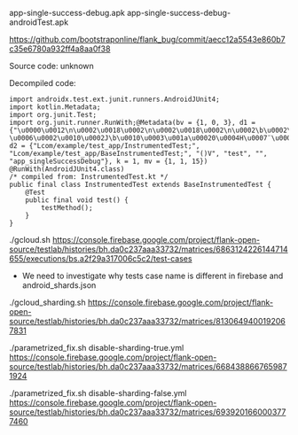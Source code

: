 app-single-success-debug.apk
app-single-success-debug-androidTest.apk

https://github.com/bootstraponline/flank_bug/commit/aecc12a5543e860b7c35e6780a932ff4a8aa0f38

Source code: unknown 

Decompiled code:
```
import androidx.test.ext.junit.runners.AndroidJUnit4;
import kotlin.Metadata;
import org.junit.Test;
import org.junit.runner.RunWith;@Metadata(bv = {1, 0, 3}, d1 = {"\u0000\u0012\n\u0002\u0018\u0002\n\u0002\u0018\u0002\n\u0002\b\u0002\n\u0002\u0010\u0002\n\u0000\b\u0007\u0018\u00002\u00020\u0001B\u0005¢\u0006\u0002\u0010\u0002J\b\u0010\u0003\u001a\u00020\u0004H\u0007¨\u0006\u0005"}, d2 = {"Lcom/example/test_app/InstrumentedTest;", "Lcom/example/test_app/BaseInstrumentedTest;", "()V", "test", "", "app_singleSuccessDebug"}, k = 1, mv = {1, 1, 15})
@RunWith(AndroidJUnit4.class)
/* compiled from: InstrumentedTest.kt */
public final class InstrumentedTest extends BaseInstrumentedTest {
    @Test
    public final void test() {
        testMethod();
    }
}
```

./gcloud.sh
https://console.firebase.google.com/project/flank-open-source/testlab/histories/bh.da0c237aaa33732/matrices/6863124226144714655/executions/bs.a2f29a317006c5c2/test-cases
- We need to investigate why tests case name is different in firebase and android_shards.json  

./gcloud_sharding.sh
https://console.firebase.google.com/project/flank-open-source/testlab/histories/bh.da0c237aaa33732/matrices/8130649400192067831

./parametrized_fix.sh disable-sharding-true.yml
https://console.firebase.google.com/project/flank-open-source/testlab/histories/bh.da0c237aaa33732/matrices/6684388667659871924

./parametrized_fix.sh disable-sharding-false.yml
https://console.firebase.google.com/project/flank-open-source/testlab/histories/bh.da0c237aaa33732/matrices/6939201660003777460
